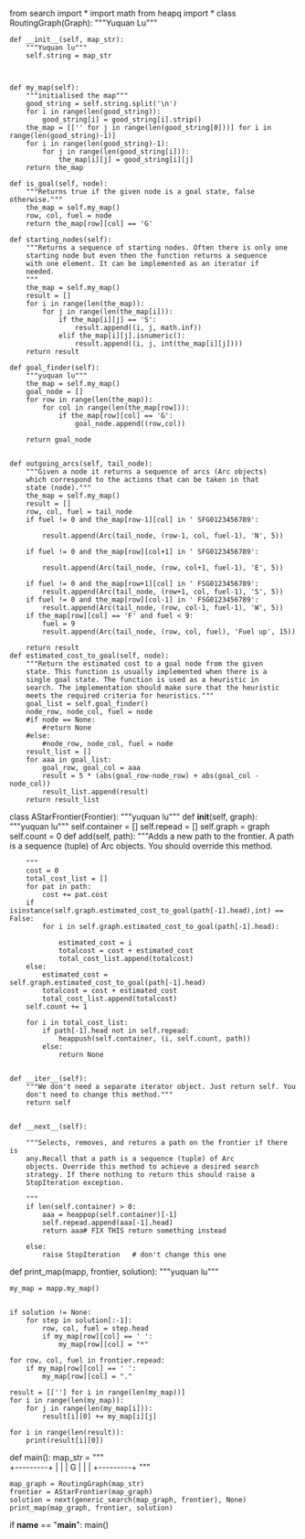 from search import *
import math
from heapq import *
class RoutingGraph(Graph):
    """Yuquan Lu"""
    
    def __init__(self, map_str):
        """Yuquan lu"""
        self.string = map_str
        
        
        
    def my_map(self):
        """initialised the map"""
        good_string = self.string.split('\n')
        for i in range(len(good_string)):
            good_string[i] = good_string[i].strip()
        the_map = [['' for j in range(len(good_string[0]))] for i in range(len(good_string)-1)]
        for i in range(len(good_string)-1):
            for j in range(len(good_string[i])):
                the_map[i][j] = good_string[i][j]
        return the_map
    
    def is_goal(self, node):
        """Returns true if the given node is a goal state, false otherwise."""
        the_map = self.my_map()
        row, col, fuel = node
        return the_map[row][col] == 'G'
        
    def starting_nodes(self):
        """Returns a sequence of starting nodes. Often there is only one
        starting node but even then the function returns a sequence
        with one element. It can be implemented as an iterator if
        needed.
        """
        the_map = self.my_map()
        result = []
        for i in range(len(the_map)):
            for j in range(len(the_map[i])):
                if the_map[i][j] == 'S':
                    result.append((i, j, math.inf))
                elif the_map[i][j].isnumeric():
                    result.append((i, j, int(the_map[i][j])))
        return result
    
    def goal_finder(self):
        """yuquan lu"""
        the_map = self.my_map()
        goal_node = []
        for row in range(len(the_map)):
            for col in range(len(the_map[row])):
                if the_map[row][col] == 'G':
                    goal_node.append((row,col))
        
        return goal_node
        
        
    def outgoing_arcs(self, tail_node):
        """Given a node it returns a sequence of arcs (Arc objects)
        which correspond to the actions that can be taken in that
        state (node)."""
        the_map = self.my_map()        
        result = []
        row, col, fuel = tail_node
        if fuel != 0 and the_map[row-1][col] in ' SFG0123456789':
 
            result.append(Arc(tail_node, (row-1, col, fuel-1), 'N', 5))
                
        if fuel != 0 and the_map[row][col+1] in ' SFG0123456789':

            result.append(Arc(tail_node, (row, col+1, fuel-1), 'E', 5))
        
        if fuel != 0 and the_map[row+1][col] in ' FSG0123456789':
            result.append(Arc(tail_node, (row+1, col, fuel-1), 'S', 5))  
        if fuel != 0 and the_map[row][col-1] in ' FSG0123456789':
            result.append(Arc(tail_node, (row, col-1, fuel-1), 'W', 5))
        if the_map[row][col] == 'F' and fuel < 9:
            fuel = 9
            result.append(Arc(tail_node, (row, col, fuel), 'Fuel up', 15))

        return result
    def estimated_cost_to_goal(self, node):
        """Return the estimated cost to a goal node from the given
        state. This function is usually implemented when there is a
        single goal state. The function is used as a heuristic in
        search. The implementation should make sure that the heuristic
        meets the required criteria for heuristics."""
        goal_list = self.goal_finder()
        node_row, node_col, fuel = node
        #if node == None:
            #return None
        #else:
            #node_row, node_col, fuel = node
        result_list = []
        for aaa in goal_list:
            goal_row, goal_col = aaa
            result = 5 * (abs(goal_row-node_row) + abs(goal_col - node_col))
            result_list.append(result)
        return result_list
    

class AStarFrontier(Frontier):
    """yuquan lu"""
    def __init__(self, graph):
        """yuquan lu"""
        self.container = []
        self.repead = []
        self.graph = graph
        self.count = 0
    def add(self, path):
        """Adds a new path to the frontier. A path is a sequence (tuple) of
        Arc objects. You should override this method.

        """
        cost = 0
        total_cost_list = []
        for pat in path:
            cost += pat.cost
        if isinstance(self.graph.estimated_cost_to_goal(path[-1].head),int) == False:
            for i in self.graph.estimated_cost_to_goal(path[-1].head):
                
                estimated_cost = i
                totalcost = cost + estimated_cost
                total_cost_list.append(totalcost)
        else:
            estimated_cost = self.graph.estimated_cost_to_goal(path[-1].head)
            totalcost = cost + estimated_cost
            total_cost_list.append(totalcost)            
        self.count += 1
        
        for i in total_cost_list:
            if path[-1].head not in self.repead:
                heappush(self.container, (i, self.count, path))
            else:         
                return None
        
        
    def __iter__(self):
        """We don't need a separate iterator object. Just return self. You
        don't need to change this method."""
        return self

    
    def __next__(self):

        """Selects, removes, and returns a path on the frontier if there is
        any.Recall that a path is a sequence (tuple) of Arc
        objects. Override this method to achieve a desired search
        strategy. If there nothing to return this should raise a
        StopIteration exception.

        """
        if len(self.container) > 0:
            aaa = heappop(self.container)[-1]
            self.repead.append(aaa[-1].head)
            return aaa# FIX THIS return something instead

        else:
            raise StopIteration   # don't change this one          
def print_map(mapp, frontier, solution):
    """yuquan lu"""
    
    my_map = mapp.my_map()
    
    
    if solution != None:
        for step in solution[:-1]:
            row, col, fuel = step.head
            if my_map[row][col] == ' ':
                my_map[row][col] = "*"
    
    for row, col, fuel in frontier.repead:
        if my_map[row][col] == ' ':     
            my_map[row][col] = "."
    
    result = [[''] for i in range(len(my_map))]
    for i in range(len(my_map)):
        for j in range(len(my_map[i])):
            result[i][0] += my_map[i][j]

    for i in range(len(result)):
        print(result[i][0])
    

    
    
    
    
    
    
    
    
    
    
    
    
    
    
    
def main():
    map_str = """\
    +---------+
    |         |
    |    G    |
    |         |
    +---------+
    """
    
    map_graph = RoutingGraph(map_str)
    frontier = AStarFrontier(map_graph)
    solution = next(generic_search(map_graph, frontier), None)
    print_map(map_graph, frontier, solution)
if __name__ == "__main__":
    main()
